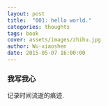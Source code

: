 ```yaml
---
layout: post
title:  "001: hello world."
categories: thoughts
tags: book
cover: assets/images/zhihu.jpg
author: Wu-xiaoshen
date: 2015-05-07 16:00:00
---
```




### 我写我心  
记录时间流逝的痕迹.
